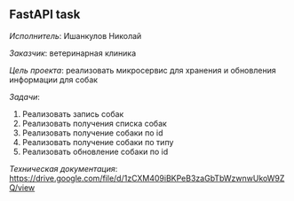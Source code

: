 ## FastAPI task

*Исполнитель*: Ишанкулов Николай

*Заказчик*: ветеринарная клиника

*Цель проекта*: реализовать микросервис для хранения и обновления информации для собак 

*Задачи*:
1) Реализовать запись собак
2) Реализовать получения списка собак
3) Реализовать получение собаки по id
4) Реализовать получение собаки по типу
5) Реализовать обновление собаки по id

*Техническая документация*: https://drive.google.com/file/d/1zCXM409iBKPeB3zaGbTbWzwnwUkoW9ZQ/view 
